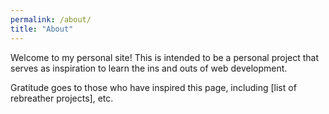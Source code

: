 ```yaml
---
permalink: /about/
title: "About"
---
```


Welcome to my personal site! This is intended to be a personal project that serves as inspiration to learn the ins and outs of web development.

Gratitude goes to those who have inspired this page, including [list of rebreather projects], etc.